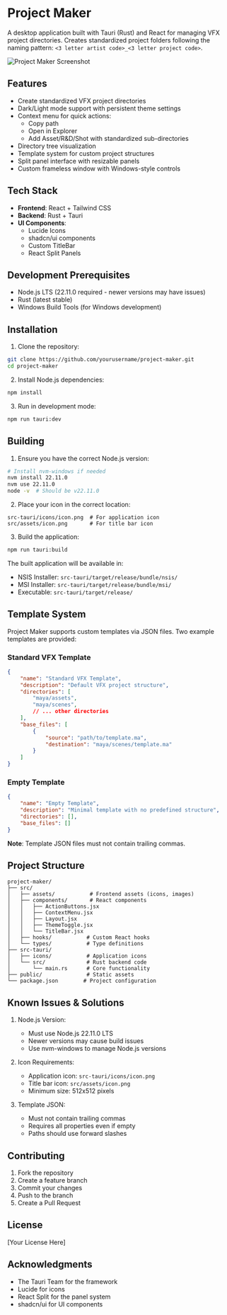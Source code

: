 # Project Maker

A desktop application built with Tauri (Rust) and React for managing VFX project directories. Creates standardized project folders following the naming pattern: `<3 letter artist code>_<3 letter project code>`.

![Project Maker Screenshot](screenshot.png)

## Features

- Create standardized VFX project directories
- Dark/Light mode support with persistent theme settings
- Context menu for quick actions:
  - Copy path
  - Open in Explorer
  - Add Asset/R&D/Shot with standardized sub-directories
- Directory tree visualization
- Template system for custom project structures
- Split panel interface with resizable panels
- Custom frameless window with Windows-style controls

## Tech Stack

- **Frontend**: React + Tailwind CSS
- **Backend**: Rust + Tauri
- **UI Components**: 
  - Lucide Icons
  - shadcn/ui components
  - Custom TitleBar
  - React Split Panels

## Development Prerequisites

- Node.js LTS (22.11.0 required - newer versions may have issues)
- Rust (latest stable)
- Windows Build Tools (for Windows development)

## Installation

1. Clone the repository:
```bash
git clone https://github.com/yourusername/project-maker.git
cd project-maker
```

2. Install Node.js dependencies:
```bash
npm install
```

3. Run in development mode:
```bash
npm run tauri:dev
```

## Building

1. Ensure you have the correct Node.js version:
```bash
# Install nvm-windows if needed
nvm install 22.11.0
nvm use 22.11.0
node -v  # Should be v22.11.0
```

2. Place your icon in the correct location:
```
src-tauri/icons/icon.png  # For application icon
src/assets/icon.png       # For title bar icon
```

3. Build the application:
```bash
npm run tauri:build
```

The built application will be available in:
- NSIS Installer: `src-tauri/target/release/bundle/nsis/`
- MSI Installer: `src-tauri/target/release/bundle/msi/`
- Executable: `src-tauri/target/release/`

## Template System

Project Maker supports custom templates via JSON files. Two example templates are provided:

### Standard VFX Template
```json
{
    "name": "Standard VFX Template",
    "description": "Default VFX project structure",
    "directories": [
        "maya/assets",
        "maya/scenes",
        // ... other directories
    ],
    "base_files": [
        {
            "source": "path/to/template.ma",
            "destination": "maya/scenes/template.ma"
        }
    ]
}
```

### Empty Template
```json
{
    "name": "Empty Template",
    "description": "Minimal template with no predefined structure",
    "directories": [],
    "base_files": []
}
```

**Note**: Template JSON files must not contain trailing commas.

## Project Structure

```
project-maker/
├── src/
│   ├── assets/           # Frontend assets (icons, images)
│   ├── components/       # React components
│   │   ├── ActionButtons.jsx
│   │   ├── ContextMenu.jsx
│   │   ├── Layout.jsx
│   │   ├── ThemeToggle.jsx
│   │   └── TitleBar.jsx
│   ├── hooks/           # Custom React hooks
│   └── types/           # Type definitions
├── src-tauri/
│   ├── icons/           # Application icons
│   └── src/             # Rust backend code
│       └── main.rs      # Core functionality
├── public/              # Static assets
└── package.json        # Project configuration
```

## Known Issues & Solutions

1. Node.js Version:
   - Must use Node.js 22.11.0 LTS
   - Newer versions may cause build issues
   - Use nvm-windows to manage Node.js versions

2. Icon Requirements:
   - Application icon: `src-tauri/icons/icon.png`
   - Title bar icon: `src/assets/icon.png`
   - Minimum size: 512x512 pixels

3. Template JSON:
   - Must not contain trailing commas
   - Requires all properties even if empty
   - Paths should use forward slashes

## Contributing

1. Fork the repository
2. Create a feature branch
3. Commit your changes
4. Push to the branch
5. Create a Pull Request

## License

[Your License Here]

## Acknowledgments

- The Tauri Team for the framework
- Lucide for icons
- React Split for the panel system
- shadcn/ui for UI components
